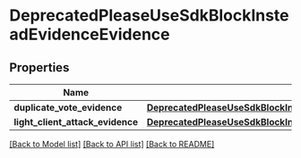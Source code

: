 # DeprecatedPleaseUseSdkBlockInsteadEvidenceEvidence

## Properties
Name | Type | Description | Notes
------------ | ------------- | ------------- | -------------
**duplicate_vote_evidence** | [**DeprecatedPleaseUseSdkBlockInsteadEvidenceDuplicateVoteEvidence**](DeprecatedPleaseUseSdkBlockInsteadEvidenceDuplicateVoteEvidence.md) |  | [optional] 
**light_client_attack_evidence** | [**DeprecatedPleaseUseSdkBlockInsteadEvidenceLightClientAttackEvidence**](DeprecatedPleaseUseSdkBlockInsteadEvidenceLightClientAttackEvidence.md) |  | [optional] 

[[Back to Model list]](../README.md#documentation-for-models) [[Back to API list]](../README.md#documentation-for-api-endpoints) [[Back to README]](../README.md)

